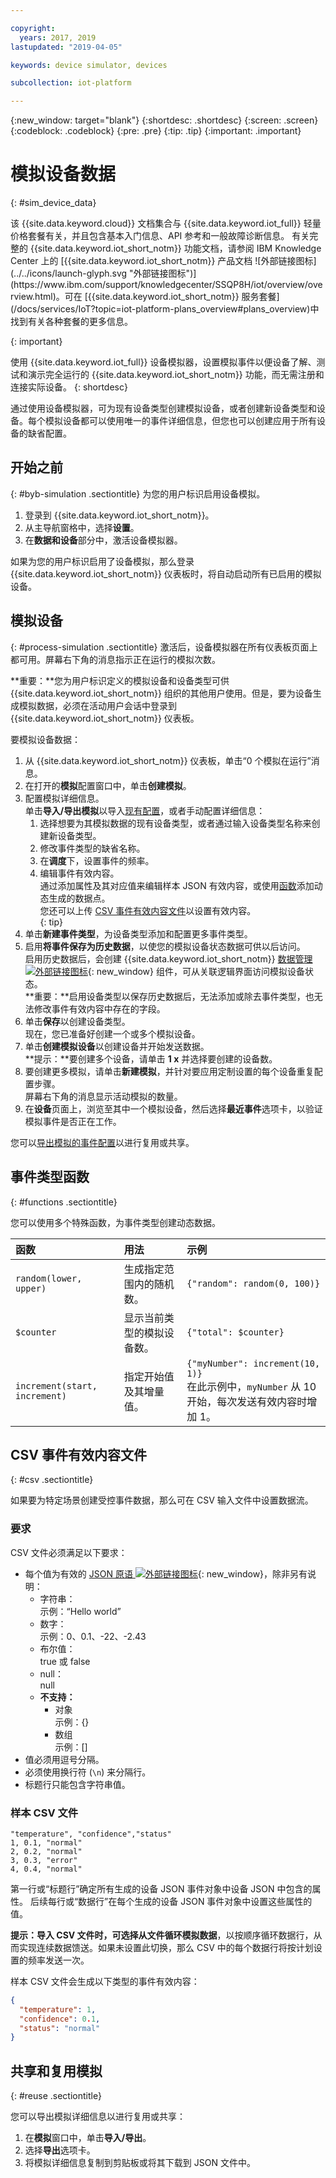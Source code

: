 ```yaml
---

copyright:
  years: 2017, 2019
lastupdated: "2019-04-05"

keywords: device simulator, devices

subcollection: iot-platform

---
```


{:new_window: target="blank"}
{:shortdesc: .shortdesc}
{:screen: .screen}
{:codeblock: .codeblock}
{:pre: .pre}
{:tip: .tip}
{:important: .important}


# 模拟设备数据
{: #sim_device_data}

<p>该 {{site.data.keyword.cloud}} 文档集合与 {{site.data.keyword.iot_full}} 轻量价格套餐有关，并且包含基本入门信息、API 参考和一般故障诊断信息。
有关完整的 {{site.data.keyword.iot_short_notm}} 功能文档，请参阅 IBM Knowledge Center 上的 [{{site.data.keyword.iot_short_notm}} 产品文档 ![外部链接图标](../../icons/launch-glyph.svg "外部链接图标")](https://www.ibm.com/support/knowledgecenter/SSQP8H/iot/overview/overview.html)。可在 [{{site.data.keyword.iot_short_notm}} 服务套餐](/docs/services/IoT?topic=iot-platform-plans_overview#plans_overview)中找到有关各种套餐的更多信息。
</p>
{: important}

使用 {{site.data.keyword.iot_full}} 设备模拟器，设置模拟事件以便设备了解、测试和演示完全运行的 {{site.data.keyword.iot_short_notm}} 功能，而无需注册和连接实际设备。
{: shortdesc}

通过使用设备模拟器，可为现有设备类型创建模拟设备，或者创建新设备类型和设备。每个模拟设备都可以使用唯一的事件详细信息，但您也可以创建应用于所有设备的缺省配置。

## 开始之前
{: #byb-simulation .sectiontitle}
为您的用户标识启用设备模拟。
1. 登录到 {{site.data.keyword.iot_short_notm}}。
2. 从主导航窗格中，选择**设置**。
3. 在**数据和设备**部分中，激活设备模拟器。

如果为您的用户标识启用了设备模拟，那么登录 {{site.data.keyword.iot_short_notm}} 仪表板时，将自动启动所有已启用的模拟设备。

## 模拟设备
{: #process-simulation .sectiontitle}
激活后，设备模拟器在所有仪表板页面上都可用。屏幕右下角的消息指示正在运行的模拟次数。

**重要：**您为用户标识定义的模拟设备和设备类型可供 {{site.data.keyword.iot_short_notm}} 组织的其他用户使用。但是，要为设备生成模拟数据，必须在活动用户会话中登录到 {{site.data.keyword.iot_short_notm}} 仪表板。

要模拟设备数据：
1. 从 {{site.data.keyword.iot_short_notm}} 仪表板，单击“0 个模拟在运行”消息。
3. 在打开的**模拟**配置窗口中，单击**创建模拟**。
4. 配置模拟详细信息。  
单击**导入/导出模拟**以导入[现有配置](#reuse)，或者手动配置详细信息：
   1. 选择想要为其模拟数据的现有设备类型，或者通过输入设备类型名称来创建新设备类型。
   2. 修改事件类型的缺省名称。
   3. 在**调度**下，设置事件的频率。
   4. 编辑事件有效内容。  
   通过添加属性及其对应值来编辑样本 JSON 有效内容，或使用[函数](#functions)添加动态生成的数据点。  
  您还可以上传 [CSV 事件有效内容文件](#csv)以设置有效内容。  
   {: tip}
5. 单击**新建事件类型**，为设备类型添加和配置更多事件类型。
5. 启用**将事件保存为历史数据**，以使您的模拟设备状态数据可供以后访问。  
启用历史数据后，会创建 {{site.data.keyword.iot_short_notm}} [数据管理 ![外部链接图标](../../icons/launch-glyph.svg "外部链接图标")](https://www.ibm.com/support/knowledgecenter/SSQP8H/iot/platform/GA_information_management/ga_im_definitions.html){: new_window} 组件，可从关联逻辑界面访问模拟设备状态。  
**重要：**启用设备类型以保存历史数据后，无法添加或除去事件类型，也无法修改事件有效内容中存在的字段。
5. 单击**保存**以创建设备类型。  
现在，您已准备好创建一个或多个模拟设备。
6. 单击**创建模拟设备**以创建设备并开始发送数据。  
**提示：**要创建多个设备，请单击 **1 x** 并选择要创建的设备数。  
7. 要创建更多模拟，请单击**新建模拟**，并针对要应用定制设置的每个设备重复配置步骤。   
屏幕右下角的消息显示活动模拟的数量。
8. 在**设备**页面上，浏览至其中一个模拟设备，然后选择**最近事件**选项卡，以验证模拟事件是否正在工作。

您可以[导出模拟的事件配置](#reuse)以进行复用或共享。

## 事件类型函数
{: #functions .sectiontitle}

您可以使用多个特殊函数，为事件类型创建动态数据。

函数 | 用法 | 示例  
:--- | :---  | :--  
`random(lower, upper)`  | 生成指定范围内的随机数。 | `{"random": random(0, 100)}`  
`$counter` | 显示当前类型的模拟设备数。 | `{"total": $counter}`  
`increment(start, increment)` | 指定开始值及其增量值。 |`{"myNumber": increment(10, 1)}` </br> 在此示例中，`myNumber` 从 10 开始，每次发送有效内容时增加 1。


## CSV 事件有效内容文件
{: #csv .sectiontitle}

如果要为特定场景创建受控事件数据，那么可在 CSV 输入文件中设置数据流。

### 要求
CSV 文件必须满足以下要求：
- 每个值为有效的 [JSON 原语 ![外部链接图标](../../icons/launch-glyph.svg "外部链接图标")](https://json.org){: new_window}，除非另有说明：
  - 字符串：   
  示例：“Hello world”
  - 数字：  
  示例：0、0.1、-22、-2.43
  - 布尔值：  
  true 或 false
  - null：  
  null
  - **不支持：**
    - 对象  
    示例：{}
    - 数组  
    示例：[]
- 值必须用逗号分隔。
- 必须使用换行符 (`\n`) 来分隔行。
- 标题行只能包含字符串值。


### 样本 CSV 文件
```
"temperature", "confidence","status"
1, 0.1, "normal"
2, 0.2, "normal"
3, 0.3, "error"
4, 0.4, "normal"
```

第一行或“标题行”确定所有生成的设备 JSON 事件对象中设备 JSON 中包含的属性。
后续每行或“数据行”在每个生成的设备 JSON 事件对象中设置这些属性的值。

**提示：**导入 CSV 文件时，可选择**从文件循环模拟数据**，以按顺序循环数据行，从而实现连续数据馈送。如果未设置此切换，那么 CSV 中的每个数据行将按计划设置的频率发送一次。

样本 CSV 文件会生成以下类型的事件有效内容：
```JSON
{
  "temperature": 1,
  "confidence": 0.1,
  "status": "normal"
}
```

## 共享和复用模拟
{: #reuse .sectiontitle}

您可以导出模拟详细信息以进行复用或共享：
1. 在**模拟**窗口中，单击**导入/导出**。
2. 选择**导出**选项卡。
3. 将模拟详细信息复制到剪贴板或将其下载到 JSON 文件中。
